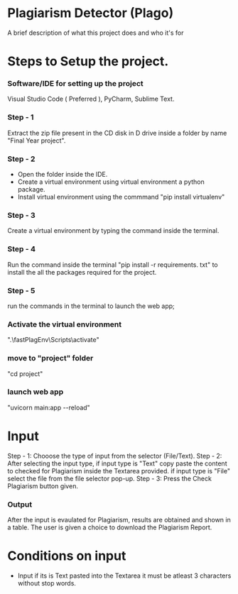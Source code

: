 
# Plagiarism Detector (Plago)

A brief description of what this project does and who it's for

# Steps to Setup the project.


### Software/IDE for setting up the project

Visual Studio Code ( Preferred ), PyCharm, Sublime Text.

### Step - 1

Extract the zip file present in the CD disk in D drive inside a folder by name "Final Year project".

### Step - 2

* Open the folder inside the IDE.
* Create a virtual environment using virtual environment a python package. 
* Install virtual environment using the commmand "pip install virtualenv"

### Step - 3

Create a virtual environment by typing the command inside the terminal.

### Step - 4

Run the command inside the terminal "pip install -r requirements. txt" to install the all the packages required for the project.

### Step - 5
run the commands in the terminal to launch the web app;

### Activate the virtual environment
".\fastPlagEnv\Scripts\activate"

### move to "project" folder
"cd project"

### launch web app
"uvicorn main:app --reload"

# Input 

Step - 1: Chooose the type of input from the selector (File/Text).
Step - 2: After selecting the input type, 
if input type is "Text" copy paste the content to checked for Plagiarism inside the Textarea provided.
if input type is "File" select the file from the file selector pop-up.
Step - 3: Press the Check Plagiarism button given.

### Output
After the input is evaulated for Plagiarism, results are obtained and shown in a table.
The user is given a choice to download the Plagiarism Report.


# Conditions on input

* Input if its is Text pasted into the Textarea it must be atleast 3 characters without stop words. 